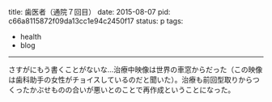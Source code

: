 title: 歯医者（通院７回目）
date: 2015-08-07
pid: c66a8115872f09da13cc1e94c2450f17
status: p
tags:
- health
- blog
---

さすがにもう書くことがないな…治療中映像は世界の車窓からだった（この映像は歯科助手の女性がチョイスしているのだと聞いた）。治療も前回型取りからつくったかぶせものの合いが悪いとのことで再作成ということになった。
